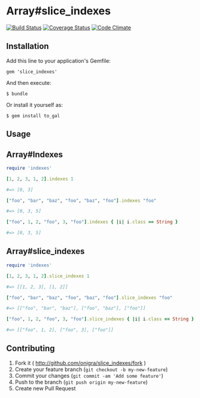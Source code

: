 # Array#slice_indexes

[![Build Status](https://travis-ci.org/onigra/slice_indexes.svg?branch=master)](https://travis-ci.org/onigra/slice_indexes) [![Coverage Status](https://coveralls.io/repos/onigra/slice_indexes/badge.png)](https://coveralls.io/r/onigra/slice_indexes) [![Code Climate](https://codeclimate.com/github/onigra/slice_indexes.png)](https://codeclimate.com/github/onigra/slice_indexes)

## Installation

Add this line to your application's Gemfile:

```
gem 'slice_indexes'
```

And then execute:

```
$ bundle
```

Or install it yourself as:

```
$ gem install to_gal
```

## Usage

## Array#Indexes

```rb
require 'indexes'

[1, 2, 3, 1, 2].indexes 1

#=> [0, 3]

["foo", "bar", "baz", "foo", "baz", "foo"].indexes "foo"

#=> [0, 3, 5]

["foo", 1, 2, "foo", 3, "foo"].indexes { |i| i.class == String }

#=> [0, 3, 5]
```

## Array#slice_indexes

```rb
require 'indexes'

[1, 2, 3, 1, 2].slice_indexes 1

#=> [[1, 2, 3], [1, 2]]

["foo", "bar", "baz", "foo", "baz", "foo"].slice_indexes "foo"

#=> [["foo", "bar", "baz"], ["foo", "baz"], ["foo"]]

["foo", 1, 2, "foo", 3, "foo"].slice_indexes { |i| i.class == String }

#=> [["foo", 1, 2], ["foo", 3], ["foo"]]
```

## Contributing

1. Fork it ( http://github.com/onigra/slice_indexes/fork )
2. Create your feature branch (`git checkout -b my-new-feature`)
3. Commit your changes (`git commit -am 'Add some feature'`)
4. Push to the branch (`git push origin my-new-feature`)
5. Create new Pull Request
